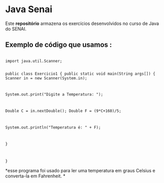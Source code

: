 # Java Senai

Este **repositório** armazena os exercícios desenvolvidos no curso de Java do SENAI.

## Exemplo de código que usamos :



<code>
import java.util.Scanner;

public class Exercicio1 {
  public static void main(String args[]) {
   Scanner in = new Scanner(System.in);

   System.out.print("Digite a Temperatura: ");

   Double C = in.nextDouble();
   Double F = (9*C+160)/5;

   System.out.println("Temperatura é: " + F);


   }
 
}
</code>

*esse programa foi usado para ler uma temperatura em graus Celsius e converta-la em Fahrenheit. *
